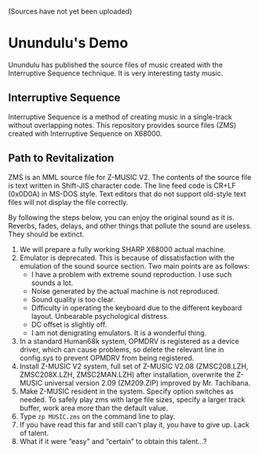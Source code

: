 (Sources have not yet been uploaded)

# Unundulu's Demo

Unundulu has published the source files of music created with the Interruptive Sequence technique.
It is very interesting tasty music.

## Interruptive Sequence

Interruptive Sequence is a method of creating music in a single-track without overlapping notes.
This repository provides source files (ZMS) created with Interruptive Sequence on X68000.

## Path to Revitalization

ZMS is an MML source file for Z-MUSIC V2.
The contents of the source file is text written in Shift-JIS character code.
The line feed code is CR+LF (0x0D0A) in MS-DOS style.
Text editors that do not support old-style text files will not display the file correctly.

By following the steps below, you can enjoy the original sound as it is.
Reverbs, fades, delays, and other things that pollute the sound are useless. They should be extinct.

1. We will prepare a fully working SHARP X68000 actual machine.
2. Emulator is deprecated. This is because of dissatisfaction with the emulation of the sound source section. Two main points are as follows:
    - I have a problem with extreme sound reproduction. I use such sounds a lot.
    - Noise generated by the actual machine is not reproduced.
    - Sound quality is too clear.
    - Difficulty in operating the keyboard due to the different keyboard layout. Unbearable psychological distress.
    - DC offset is slightly off.
    - I am not denigrating emulators. It is a wonderful thing.
3. In a standard Human68k system, OPMDRV is registered as a device driver, 
which can cause problems, so delete the relevant line in config.sys to prevent OPMDRV from being registered.
4. Install Z-MUSIC V2 system, full set of Z-MUSIC V2.08 
(ZMSC208.LZH, ZMSC208X.LZH, ZMSC2MAN.LZH) after installation,
overwrite the Z-MUSIC universal version 2.09 (ZM209.ZIP) improved by Mr. Tachibana.
5. Make Z-MUSIC resident in the system. Specify option switches as needed.
To safely play zms with large file sizes, specify a larger track buffer,
work area more than the default value.
6. Type `zp MUSIC.zms` on the command line to play.
7. If you have read this far and still can't play it, you have to give up. Lack of talent.
8. What if it were “easy” and “certain” to obtain this talent...?
